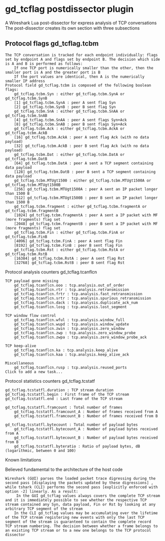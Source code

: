 <h1>gd_tcflag postdissector plugin</h1>

<p>
A Wireshark Lua post-dissector for express analysis of TCP conversations<br>
The post-dissector creates its own section with three subsections
</p>

<h2>Protocol flags gd_tcflag.tcbm</h2>

    The TCP conversation is tracked for each endpoint individually: flags set by endpoint A and flags set by endpoint B. The decision which side is A and B is performed as follows:
        If one TCP port is numerically smaller than the other, then the smaller port is A and the greater port is B
        If the port values are identical, then A is the numerically smaller IP address
    Protocol field gd_tcflag.tcbm is composed of the following boolean flags:
        gd_tcflag.tcbm.Syn : either gd_tcflag.tcbm.SynA or gd_tcflag.tcbm.SynB
        [1] gd_tcflag.tcbm.SynA : peer A sent flag Syn
        [2] gd_tcflag.tcbm.SynB : peer B sent flag Syn
        gd_tcflag.tcbm.SnA : either gd_tcflag.tcbm.SnAA or gd_tcflag.tcbm.SnAB
        [4] gd_tcflag.tcbm.SnAA : peer A sent flags Syn+Ack
        [8] gd_tcflag.tcbm.SnAB : peer B sent flags Syn+Ack
        gd_tcflag.tcbm.Ack : either gd_tcflag.tcbm.AckA or gd_tcflag.tcbm.AckB
        [16] gd_tcflag.tcbm.AckA : peer A sent flag Ack (with no data payload)
        [32] gd_tcflag.tcbm.AckB : peer B sent flag Ack (with no data payload)
        gd_tcflag.tcbm.Dat : either gd_tcflag.tcbm.DatA or gd_tcflag.tcbm.DatB
        [64] gd_tcflag.tcbm.DatA : peer A sent a TCP segment containing data payload
        [128] gd_tcflag.tcbm.DatB : peer B sent a TCP segment containing data payload
        gd_tcflag.tcbm.MTUgt1500 : either gd_tcflag.tcbm.MTUgt1500A or gd_tcflag.tcbm.MTUgt1500B
        [256] gd_tcflag.tcbm.MTUgt1500A : peer A sent an IP packet longer than 1500 B
        [512] gd_tcflag.tcbm.MTUgt1500B : peer B sent an IP packet longer than 1500 B
        gd_tcflag.tcbm.fragment : either gd_tcflag.tcbm.fragmentA or gd_tcflag.tcbm.fragmentB
        [1024] gd_tcflag.tcbm.fragmentA : peer A sent a IP packet with MF (more fragments) flag set
        [2048] gd_tcflag.tcbm.fragmentB : peer B sent a IP packet with MF (more fragments) flag set
        gd_tcflag.tcbm.Fin : either gd_tcflag.tcbm.FinA or gd_tcflag.tcbm.FinB
        [4096] gd_tcflag.tcbm.FinA : peer A sent flag Fin
        [8192] gd_tcflag.tcbm.FinB : peer B sent flag Fin
        gd_tcflag.tcbm.Rst : either gd_tcflag.tcbm.RstA or gd_tcflag.tcbm.RstB
        [16384] gd_tcflag.tcbm.RstA : peer A sent flag Rst
        [32768] gd_tcflag.tcbm.RstB : peer B sent flag Rst

Protocol analysis counters gd_tcflag.tcanflcn

    TCP payload gone missing
        gd_tcflag.tcanflcn.ooo : tcp.analysis.out_of_order
        gd_tcflag.tcanflcn.rtr : tcp.analysis.retransmission
        gd_tcflag.tcanflcn.frtr : tcp.analysis.fast_retransmission
        gd_tcflag.tcanflcn.srtr : tcp.analysis.spurious_retransmission
        gd_tcflag.tcanflcn.dack : tcp.analysis.duplicate_ack_num
        gd_tcflag.tcanflcn.losg : tcp.analysis.lost_segment

    TCP window flow control
        gd_tcflag.tcanflcn.wful : tcp.analysis.window_full
        gd_tcflag.tcanflcn.wupd : tcp.analysis.window_update
        gd_tcflag.tcanflcn.zwin : tcp.analysis.zero_window
        gd_tcflag.tcanflcn.zwp : tcp.analysis.zero_window_probe
        gd_tcflag.tcanflcn.zwpa : tcp.analysis.zero_window_probe_ack

    TCP keep-alive
        gd_tcflag.tcanflcn.ka : tcp.analysis.keep_alive
        gd_tcflag.tcanflcn.kaa : tcp.analysis.keep_alive_ack

    Miscellaneous
        gd_tcflag.tcanflcn.rusp : tcp.analysis.reused_ports
    Click to add a new task...

Protocol statistics counters gd_tcflag.tcstatf

    gd_tcflag.tcstatfl.duration : TCP stream duration
    gd_tcflag.tcstatfl.begin : First frame of the TCP stream
    gd_tcflag.tcstatfl.end : Last frame of the TCP stream

    gd_tcflag.tcstatfl.framcount : Total number of frames
        gd_tcflag.tcstatfl.framcount_A : Number of frames received from A
        gd_tcflag.tcstatfl.framcount_B : Number of frames received from B

    gd_tcflag.tcstatfl.bytecount : Total number of payload bytes
        gd_tcflag.tcstatfl.bytecount_A : Number of payload bytes received from A
        gd_tcflag.tcstatfl.bytecount_B : Number of payload bytes received from B
        gd_tcflag.tcstatfl.byteratio : Ratio of payload bytes, dB (logarithmic, between 0 and 100)


Known limitations

Believed fundamental to the architecture of the host code

    Wireshark (GUI) parses the loaded packet trace digressing during the second pass [displaying the packets updated by these digressions] , while tshark (CLI) performs the second pass [explicitly enforced with option -2] linearly. As a result:
         In the GUI gd_tcflag values always covers the complete TCP stream and it is immediately possible to see whether the respective TCP stream contained any Syn, data payload, Fin or Rst by looking at any arbitrary TCP segment of the stream
        In the CLI gd_tcflag values may be accumulating over the lifetime of the TCP stream registering new events with only the last TCP segment of the stream is guaranteed to contain the complete record
    TCP stream numbering. The decision between whether a frame belongs to an existing TCP stream or to a new one belongs to the TCP protocol dissector
